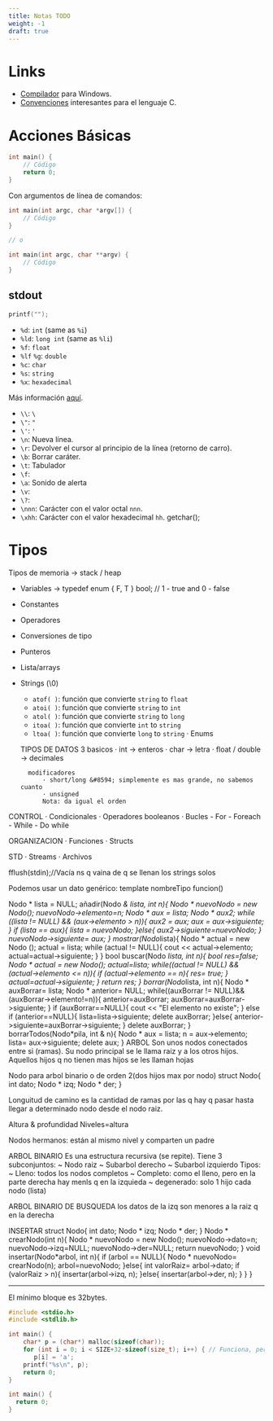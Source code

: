 ```yaml
---
title: Notas TODO
weight: -1
draft: true
---
```


# Links
- [Compilador] para Windows.
- [Convenciones] interesantes para el lenguaje C.

[Compilador]: https://osdn.net/projects/mingw/
[Convenciones]: https://www.doc.ic.ac.uk/lab/cplus/cstyle.html

# Acciones Básicas
```c
int main() {
    // Código
    return 0;
}
```

Con argumentos de línea de comandos:
```c
int main(int argc, char *argv[]) {
    // Código
}

// o

int main(int argc, char **argv) {
    // Código
}
```

## stdout
```c
printf("");
```

- `%d`: `int` (same as `%i`)
- `%ld`: `long int` (same as `%li`)
- `%f`: `float`
- `%lf` `%g`: `double`
- `%c`: `char`
- `%s`: `string`
- `%x`: `hexadecimal`

Más información [aquí](https://www.it.uc3m.es/pbasanta/asng/course_notes/input_output_printf_es.html).

- `\\`: `\`
- `\"`: `"`
- `\'`: `'`
- `\n`: Nueva línea.
- `\r`: Devolver el cursor al principio de la línea (retorno de carro).
- `\b`: Borrar caráter.
- `\t`: Tabulador
- `\f`:
- `\a`: Sonido de alerta
- `\v`:
- `\?`:
- `\nnn`: Carácter con el valor octal `nnn`.
- `\xhh`: Carácter con el valor hexadecimal `hh`.
getchar();

# Tipos
Tipos de memoria &#8594; stack / heap

- Variables &#8594; typedef enum { F, T } bool; // 1 - true and 0 - false
- Constantes
- Operadores
- Conversiones de tipo
- Punteros
- Lista/arrays
- Strings (\0)
    - `atof( )`: función que convierte `string` to `float`
    - `atoi( )`: función que convierte `string` to `int`
    - `atol( )`: función que convierte `string` to `long`
    - `itoa( )`: función que convierte `int` to `string`
    - `ltoa( )`: función que convierte `long` to `string`
· Enums

    TIPOS DE DATOS
        3 basicos
            · int            &#8594; enteros
            · char           &#8594; letra
            · float / double &#8594; decimales

        modificadores
            · short/long &#8594; simplemente es mas grande, no sabemos cuanto
            · unsigned
            Nota: da igual el orden

CONTROL
· Condicionales
· Operadores booleanos
· Bucles
    - For
    - Foreach
    - While
    - Do while

ORGANIZACION
· Funciones
· Structs

STD
· Streams
· Archivos

fflush(stdin);//Vacía ns q vaina de q se llenan los strings solos

Podemos usar un dato genérico:
template <class nombreTipo>
nombreTipo funcion()

Nodo * lista = NULL;
añadir(Nodo *& lista, int n){
   Nodo * nuevoNodo = new Nodo();
   nuevoNodo->elemento=n;
   Nodo * aux = lista;
   Nodo * aux2;
   while ((lista != NULL) && (aux->elemento > n)){
      aux2 = aux;
      aux = aux->siguiente;
   }
   if (lista == aux){
      lista = nuevoNodo;
     }else{
        aux2->siguiente=nuevoNodo;
     }
     nuevoNodo->siguiente= aux;
}
mostrar(Nodo*lista){
    Nodo * actual = new Nodo ();
    actual = lista;
    while (actual != NULL){
       cout << actual->elemento;
       actual=actual->siguiente;
    }
 }
 bool buscar(Nodo *lista, int n){
    bool res=false;
    Nodo * actual = new Nodo();
    actual=lista;
    while((actual != NULL) && (actual->elemento <= n)){
       if (actual->elemento == n){
          res= true;
       }
       actual=actual->siguiente;
    }
    return res;
 }
 borrar(Nodo*lista, int n){
    Nodo * auxBorrar= lista;
    Nodo * anterior= NULL;
    while((auxBorrar != NULL)&&(auxBorrar->elemento!=n)){
       anterior=auxBorrar;
       auxBorrar=auxBorrar->siguiente;
    }
    if (auxBorrar==NULL){
       cout << "El elemento no existe";
    } else if (anterior==NULL){
       lista=lista->siguiente;
       delete auxBorrar;
    }else{
       anterior->siguiente=auxBorrar->siguiente;
    }
       delete auxBorrar;
 }
 borrarTodos(Nodo*pila, int & n){
    Nodo * aux = lista;
    n = aux->elemento;
    lista= aux->siguiente;
    delete aux;
 }
ARBOL
Son unos nodos conectados entre si (ramas). Su nodo principal se le llama raiz y a los otros hijos. Aquellos hijos q no tienen mas hijos se les llaman hojas

Nodo para arbol binario o de orden 2(dos hijos max por nodo)
struct Nodo{
   int dato;
   Nodo * izq;
   Nodo * der;
}

Longuitud de camino es la cantidad de ramas por las q hay q pasar hasta llegar a determinado nodo desde el nodo raiz.

 Altura & profundidad
Niveles=altura

Nodos hermanos: están al mismo nivel y comparten un padre

ARBOL BINARIO
Es una estructura recursiva (se repite). Tiene 3 subconjuntos:
   ~ Nodo raiz
   ~ Subarbol derecho
   ~ Subarbol izquierdo
Tipos:
   ~ Lleno: todos los nodos completos
   ~ Completo: como el lleno, pero en la parte derecha hay menls q en la izquieda
   ~ degenerado: solo 1 hijo cada nodo (lista)

ARBOL BINARIO DE BUSQUEDA
los datos de la izq son menores a la raiz q en la derecha

INSERTAR
struct Nodo{
   int dato;
   Nodo * izq;
   Nodo * der;
}
Nodo * crearNodo(int n){
   Nodo * nuevoNodo = new Nodo();
   nuevoNodo->dato=n;
   nuevoNodo->izq=NULL;
   nuevoNodo->der=NULL;
   return nuevoNodo;
}
void insertar(Nodo*arbol, int n){
   if (arbol == NULL){
       Nodo * nuevoNodo= crearNodo(n);
      arbol=nuevoNodo;
   }else{
      int valorRaiz= arbol->dato;
      if (valorRaiz > n){
         insertar(arbol->izq, n);
      }else{
         insertar(arbol->der, n);
      }
   }
}

------------------------------------------------------------

El mínimo bloque es 32bytes.

```c
#include <stdio.h>
#include <stdlib.h>

int main() {
    char* p = (char*) malloc(sizeof(char));
    for (int i = 0; i < SIZE+32-sizeof(size_t); i++) { // Funciona, pero con <=, runtime error de malloc
       p[i] = 'a';
    printf("%s\n", p);
    return 0;
}
```

```c
int main() {
  return 0;
}
```

